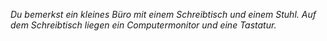 _Du bemerkst ein kleines Büro mit einem Schreibtisch und einem Stuhl. Auf dem Schreibtisch liegen ein Computermonitor und eine Tastatur._
